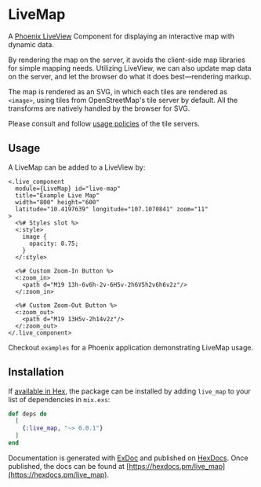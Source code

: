 # LiveMap

A [Phoenix LiveView](https://github.com/phoenixframework/phoenix_live_view)
Component for displaying an interactive map with dynamic data.

By rendering the map on the server, it avoids the client-side map libraries
for simple mapping needs. Utilizing LiveView, we can also update map data on
the server, and let the browser do what it does best—rendering markup.

The map is rendered as an SVG, in which each tiles are rendered as `<image>`,
using tiles from OpenStreetMap's tile server by default. All the transforms
are natively handled by the browser for SVG.

Please consult and follow [usage policies](https://operations.osmfoundation.org/policies/tiles/)
of the tile servers.

## Usage

A LiveMap can be added to a LiveView by:

    <.live_component
      module={LiveMap} id="live-map"
      title="Example Live Map"
      width="800" height="600"
      latitude="10.4197639" longitude="107.1070841" zoom="11"
    >
      <%# Styles slot %>
      <:style>
        image {
          opacity: 0.75;
        }
      </:style>

      <%# Custom Zoom-In Button %>
      <:zoom_in>
        <path d="M19 13h-6v6h-2v-6H5v-2h6V5h2v6h6v2z"/>
      </:zoom_in>

      <%# Custom Zoom-Out Button %>
      <:zoom_out>
        <path d="M19 13H5v-2h14v2z"/>
      </:zoom_out>
    </.live_component>

Checkout `examples` for a Phoenix application demonstrating LiveMap usage.

## Installation

If [available in Hex](https://hex.pm/docs/publish), the package can be installed
by adding `live_map` to your list of dependencies in `mix.exs`:

```elixir
def deps do
  [
    {:live_map, "~> 0.0.1"}
  ]
end
```

Documentation is generated with [ExDoc](https://github.com/elixir-lang/ex_doc)
and published on [HexDocs](https://hexdocs.pm). Once published, the docs can
be found at [https://hexdocs.pm/live_map](https://hexdocs.pm/live_map).
